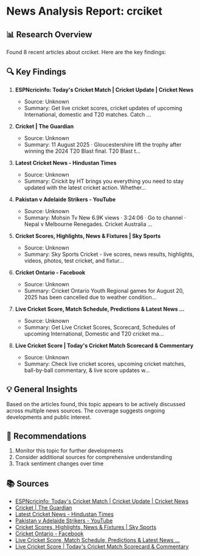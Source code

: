 # News Analysis Report: crciket
    
## 📊 Research Overview
Found 8 recent articles about crciket. Here are the key findings:

## 🔍 Key Findings

1. **ESPNcricinfo: Today's Cricket Match | Cricket Update | Cricket News**
   - Source: Unknown
   - Summary: Get live cricket scores, cricket updates of upcoming International, domestic and T20 matches. Catch ...

2. **Cricket | The Guardian**
   - Source: Unknown
   - Summary: 11 August 2025 · Gloucestershire lift the trophy after winning the 2024 T20 Blast final. T20 Blast t...

3. **Latest Cricket News - Hindustan Times**
   - Source: Unknown
   - Summary: Crickit by HT brings you everything you need to stay updated with the latest cricket action. Whether...

4. **Pakistan v Adelaide Strikers - YouTube**
   - Source: Unknown
   - Summary: Mohsin Tv New 6.9K views · 3:24:06 · Go to channel · Nepal v Melbourne Renegades. Cricket Australia ...

5. **Cricket Scores, Highlights, News & Fixtures | Sky Sports**
   - Source: Unknown
   - Summary: Sky Sports Cricket - live scores, news results, highlights, videos, photos, test cricket, and fixtur...

6. **Cricket Ontario - Facebook**
   - Source: Unknown
   - Summary: Cricket Ontario Youth Regional games for August 20, 2025 has been cancelled due to weather condition...

7. **Live Cricket Score, Match Schedule, Predictions & Latest News ...**
   - Source: Unknown
   - Summary: Get Live Cricket Scores, Scorecard, Schedules of upcoming International, Domestic and T20 cricket ma...

8. **Live Cricket Score | Today's Cricket Match Scorecard & Commentary**
   - Source: Unknown
   - Summary: Check live cricket scores, upcoming cricket matches, ball-by-ball commentary, & live score updates w...

    
## 💡 General Insights
Based on the articles found, this topic appears to be actively discussed across multiple news sources. The coverage suggests ongoing developments and public interest.

## 🎯 Recommendations
1. Monitor this topic for further developments
2. Consider additional sources for comprehensive understanding
3. Track sentiment changes over time

## 📚 Sources
- [ESPNcricinfo: Today's Cricket Match | Cricket Update | Cricket News]()
- [Cricket | The Guardian]()
- [Latest Cricket News - Hindustan Times]()
- [Pakistan v Adelaide Strikers - YouTube]()
- [Cricket Scores, Highlights, News & Fixtures | Sky Sports]()
- [Cricket Ontario - Facebook]()
- [Live Cricket Score, Match Schedule, Predictions & Latest News ...]()
- [Live Cricket Score | Today's Cricket Match Scorecard & Commentary]()
